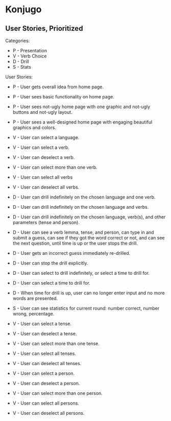 # Konjugo

## User Stories, Prioritized

Categories:
* P - Presentation
* V - Verb Choice
* D - Drill
* S - Stats


User Stories:
* P - User gets overall idea from home page.
* P - User sees basic functionality on home page.
* P - User sees not-ugly home page with one graphic and not-ugly buttons and not-ugly layout.
* P - User sees a well-designed home page with engaging beautiful graphics and colors.
  
* V - User can select a language.

* V - User can select a verb.
* V - User can deselect a verb.
* V - User can select more than one verb.
* V - User can select all verbs
* V - User can deselect all verbs.

* D - User can drill indefinitely on the chosen language and one verb.  
* D - User can drill indefinitely on the chosen language and verbs.  
* D - User can drill indefinitely on the chosen language, verb(s), and other parameters (tense and person).

* D - User can see a verb lemma, tense, and person, can type in and submit a guess,
    can see if they got the word correct or not, and can see the next question,
    until time is up or the user stops the drill.
    
* D - User gets an incorrect guess immediately re-drilled.
    
* D - User can stop the drill explicitly.

* D - User can select to drill indefinitely, or select a time to drill for.

* D - User can select a time to drill for.  
* D - When time for drill is up, user can no longer enter input and no more words are presented.

* S - User can see statistics for current round: number correct, number wrong, percentage.

* V - User can select a tense.
* V - User can deselect a tense.
* V - User can select more than one tense.
* V - User can select all tenses.
* V - User can deselect all tenses.

* V - User can select a person.
* V - User can deselect a person.
* V - User can select more than one person.
* V - User can select all persons.
* V - User can deselect all persons.


